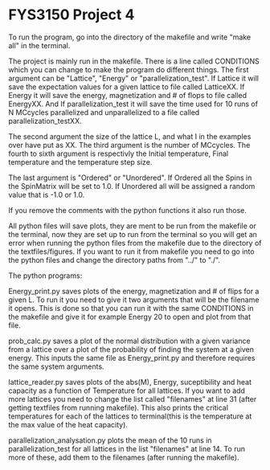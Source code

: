 # FYS3150 Project 4

To run the program, go into the directory of the makefile and write "make all" in the terminal.

The project is mainly run in the makefile. There is a line called CONDITIONS which you can change to make the program do different things. The first argument can be "Lattice", "Energy" or "parallelization_test". If Lattice it will save the expectation values for a given lattice to file called LatticeXX. If Energy it will save the energy, magnetization and # of flops to file called EnergyXX. And If parallelization_test it will save the time used for 10 runs of N MCcycles parallelized and unparallelized to a file called parallelization_testXX.

The second argument the size of the lattice L, and what I in the examples over have put as XX. The third argument is the number of MCcycles. The fourth to sixth argument is respectivly the Initial temperature, Final temperature and the temperature step size. 

The last argument is "Ordered" or "Unordered". If Ordered all the Spins in the SpinMatrix will be set to 1.0. If Unordered all will be assigned a random value that is -1.0 or 1.0.

If you remove the comments with the python functions it also run those.

All python files will save plots, they are ment to be run from the makefile or the terminal, now they are set up to run from the terminal so you will get an error when running the python files from the makefile due to the directory of the textfiles/figures. If you want to run it from makefile you need to go into the python files and change the directory paths from "../" to "./".

The python programs:

Energy_print.py saves plots of the energy, magnetization and # of flips for a given L. To run it you need to give it two arguments that will be the filename it opens. This is done so that you can run it with the same CONDITIONS in the makefile and give it for example Energy 20 to open and plot from that file. 

prob_calc.py saves a plot of the normal distribution with a given variance from a lattice over a plot of the probability of finding the system at a given energy. This inputs the same file as Energy_print.py and therefore requires the same system arguments.

lattice_reader.py saves plots of the abs(M), Energy, suceptibility and heat capacity as a function of Temperature for all lattices. If you want to add more lattices you need to change the list called "filenames" at line 31 (after getting textfiles from running makefile). This also prints the critical temperatures for each of the lattices to terminal(this is the temperature at the max value of the heat capacity).

parallelization_analysation.py plots the mean of the 10 runs in parallelization_test for all lattices in the list "filenames" at line 14. To run more of these, add them to the filenames (after running the makefile).
